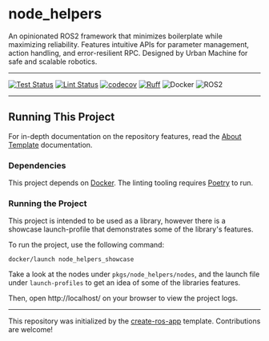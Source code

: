 # node_helpers
An opinionated ROS2 framework that minimizes boilerplate while maximizing reliability. Features intuitive APIs for parameter management, action handling, and error-resilient RPC. Designed by Urban Machine for safe and scalable robotics.

---

[![Test Status](https://github.com/urbanmachine/node_helpers/workflows/Test/badge.svg?branch=main)](https://github.com/urbanmachine/node_helpers/actions?query=workflow%3ATest)
[![Lint Status](https://github.com/urbanmachine/node_helpers/workflows/Lint/badge.svg?branch=main)](https://github.com/urbanmachine/node_helpers/actions?query=workflow%3ALint)
[![codecov](https://codecov.io/gh/urbanmachine/node_helpers/branch/main/graph/badge.svg)](https://codecov.io/gh/urbanmachine/node_helpers)
[![Ruff](https://img.shields.io/endpoint?url=https://raw.githubusercontent.com/astral-sh/ruff/main/assets/badge/v2.json)](https://github.com/astral-sh/ruff)
![Docker](https://img.shields.io/badge/docker-%230db7ed.svg?logo=docker&logoColor=white)
![ROS2](https://img.shields.io/badge/ros-%230A0FF9.svg?logo=ros&logoColor=white)

---

## Running This Project

For in-depth documentation on the repository features, read the [About Template](docs/about_template.md) documentation.

### Dependencies

This project depends on [Docker](https://docs.docker.com/get-docker/). The linting tooling requires [Poetry](https://python-poetry.org/docs/) to run.

### Running the Project

This project is intended to be used as a library, however there is a showcase 
launch-profile that demonstrates some of the library's features.

To run the project, use the following command:

```shell
docker/launch node_helpers_showcase
```

Take a look at the nodes under `pkgs/node_helpers/nodes`, and the launch file under
`launch-profiles` to get an idea of some of the libraries features.

Then, open http://localhost/ on your browser to view the project logs.



---
This repository was initialized by the [create-ros-app](https://github.com/UrbanMachine/create-ros-app) template. Contributions are welcome!
